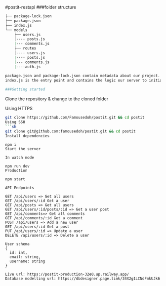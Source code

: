 #postit-restapi
###folder structure
```sh
├── package-lock.json
├── package.json
├── index.js
└── models
    ├── users.js
    │---- posts.js
    |--- comments.js
    ├── routes
    │---- users.js
    |---- posts.js
    |--- comments.js
    |----auth.js
  
package.json and package-lock.json contain metadata about our project.
index.js is the entry point and contains the logic our server to initialize and start it.

###Getting started
```
Clone the repository & change to the cloned folder

Using HTTPS
```sh
git clone https://github.com/Famousedoh/postit.git && cd postit
Using SSH
```sh
git clone git@github.com:famousedoh/postit.git && cd postit
Install dependencies
```
```
npm i
Start the server

In watch mode

npm run dev
Production

npm start
```
```
API Endpoints

GET /api/users => Get all users
GET /api/users/:id Get a user
GET /api/posts => Get all users
GET /api/users/:id/posts/:id => Get a user post
GET /api/comments=> Get all comments
GET /api/comments/:id Get a comment
POST /api/users => Add a new user
GET /api/users/:id Get a post
PUT /api/users/:id => Update a user
DELETE /api/users/:id => Delete a user
```
```
User schema
{
  id: int,
  email: string,
  username: string
}

Live url: https://postit-production-32e0.up.railway.app/
Database modelling url: https://dbdesigner.page.link/34X2g1LCNdFmkUJk6
